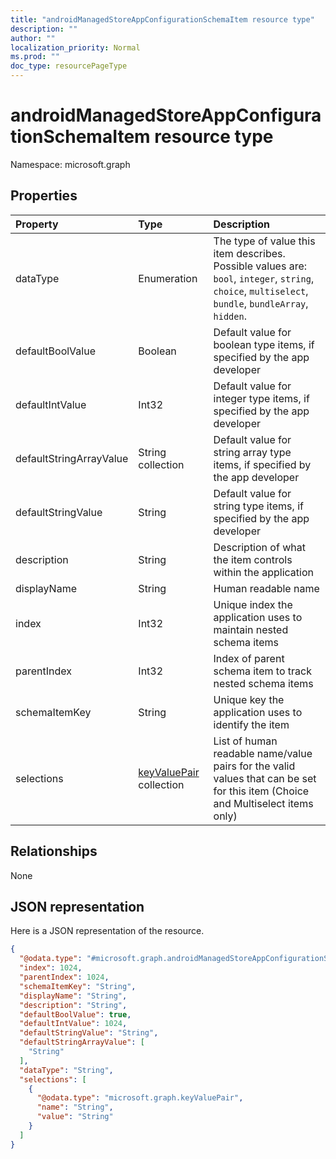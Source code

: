 ```yaml
---
title: "androidManagedStoreAppConfigurationSchemaItem resource type"
description: ""
author: ""
localization_priority: Normal
ms.prod: ""
doc_type: resourcePageType
---
```


# androidManagedStoreAppConfigurationSchemaItem resource type


Namespace: microsoft.graph



## Properties
|Property|Type|Description|
|:---|:---|:---|
|dataType|Enumeration|The type of value this item describes. Possible values are: `bool`, `integer`, `string`, `choice`, `multiselect`, `bundle`, `bundleArray`, `hidden`.|
|defaultBoolValue|Boolean|Default value for boolean type items, if specified by the app developer|
|defaultIntValue|Int32|Default value for integer type items, if specified by the app developer|
|defaultStringArrayValue|String collection|Default value for string array type items, if specified by the app developer|
|defaultStringValue|String|Default value for string type items, if specified by the app developer|
|description|String|Description of what the item controls within the application|
|displayName|String|Human readable name|
|index|Int32|Unique index the application uses to maintain nested schema items|
|parentIndex|Int32|Index of parent schema item to track nested schema items|
|schemaItemKey|String|Unique key the application uses to identify the item|
|selections|[keyValuePair](../resources/keyvaluepair.md) collection|List of human readable name/value pairs for the valid values that can be set for this item (Choice and Multiselect items only)|

## Relationships
None

## JSON representation
Here is a JSON representation of the resource.
<!-- {
  "blockType": "resource",
  "@odata.type": "microsoft.graph.androidManagedStoreAppConfigurationSchemaItem"
}
-->
``` json
{
  "@odata.type": "#microsoft.graph.androidManagedStoreAppConfigurationSchemaItem",
  "index": 1024,
  "parentIndex": 1024,
  "schemaItemKey": "String",
  "displayName": "String",
  "description": "String",
  "defaultBoolValue": true,
  "defaultIntValue": 1024,
  "defaultStringValue": "String",
  "defaultStringArrayValue": [
    "String"
  ],
  "dataType": "String",
  "selections": [
    {
      "@odata.type": "microsoft.graph.keyValuePair",
      "name": "String",
      "value": "String"
    }
  ]
}
```


